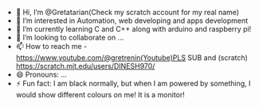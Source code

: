 - 👋 Hi, I’m @Gretatarian(Check my scratch account for my real name)
- 👀 I’m interested in Automation, web developing and apps development  
- 🌱 I’m currently learning C and C++ along with arduino and raspberry pi!
- 💞️ I’m looking to collaborate on ...
- 📫 How to reach me - https://www.youtube.com/@gretrenin(Youtube)PLS SUB and (scratch) https://scratch.mit.edu/users/DINESH970/
- 😄 Pronouns: ...
- ⚡ Fun fact: I am black normally, but when I am powered by something, I would show different colours on me! It is a monitor!

<!---
Gretatarian/Gretatarian is a ✨ special ✨ repository because its `README.md` (this file) appears on your GitHub profile.
You can click the Preview link to take a look at your changes.
--->
